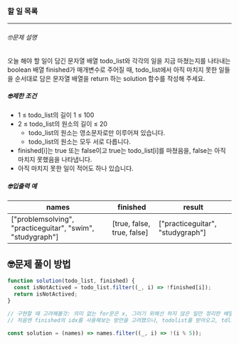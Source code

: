 ### 할 일 목록

---

###### 🤓문제 설명

오늘 해야 할 일이 담긴 문자열 배열 todo_list와 각각의 일을 지금 마쳤는지를 나타내는 boolean 배열 finished가 매개변수로 주어질 때, todo_list에서 아직 마치지 못한 일들을 순서대로 담은 문자열 배열을 return 하는 solution 함수를 작성해 주세요.

##### 🤓제한 조건

- 1 ≤ todo_list의 길이 1 ≤ 100
- 2 ≤ todo_list의 원소의 길이 ≤ 20
  - todo_list의 원소는 영소문자로만 이루어져 있습니다.
  - todo_list의 원소는 모두 서로 다릅니다.
- finished[i]는 true 또는 false이고 true는 todo_list[i]를 마쳤음을, false는 아직 마치지 못했음을 나타냅니다.
- 아직 마치지 못한 일이 적어도 하나 있습니다.

##### 🤓입출력 예

| names                                                      | finished                   | result                           |
| ---------------------------------------------------------- | -------------------------- | -------------------------------- |
| ["problemsolving", "practiceguitar", "swim", "studygraph"] | [true, false, true, false] | ["practiceguitar", "studygraph"] |

## 🤓문제 풀이 방법

```javascript
function solution(todo_list, finished) {
  const isNotActived = todo_list.filter((_, i) => !finished[i]);
  return isNotActived;
}

// 구현할 때 고려해볼것: 의미 없는 for문은 x, 그러기 위해선 하지 않은 일만 정리한 배열이 필요함.
// 처음엔 finished의 idx를 사용해보는 방안을 고려했으나, todolist를 받아오고, tdlist의 인덱스로 일을 수행했는지 확인하는 코드가 더 직관적일 거 같아 이렇게 작성함.
```

```javascript
const solution = (names) => names.filter((_, i) => !(i % 5));
```

